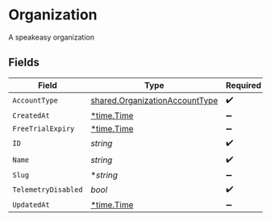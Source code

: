 # Organization

A speakeasy organization


## Fields

| Field                                                                                   | Type                                                                                    | Required                                                                                | Description                                                                             |
| --------------------------------------------------------------------------------------- | --------------------------------------------------------------------------------------- | --------------------------------------------------------------------------------------- | --------------------------------------------------------------------------------------- |
| `AccountType`                                                                           | [shared.OrganizationAccountType](../../../pkg/models/shared/organizationaccounttype.md) | :heavy_check_mark:                                                                      | N/A                                                                                     |
| `CreatedAt`                                                                             | [*time.Time](https://pkg.go.dev/time#Time)                                              | :heavy_minus_sign:                                                                      | N/A                                                                                     |
| `FreeTrialExpiry`                                                                       | [*time.Time](https://pkg.go.dev/time#Time)                                              | :heavy_minus_sign:                                                                      | N/A                                                                                     |
| `ID`                                                                                    | *string*                                                                                | :heavy_check_mark:                                                                      | N/A                                                                                     |
| `Name`                                                                                  | *string*                                                                                | :heavy_check_mark:                                                                      | N/A                                                                                     |
| `Slug`                                                                                  | **string*                                                                               | :heavy_minus_sign:                                                                      | N/A                                                                                     |
| `TelemetryDisabled`                                                                     | *bool*                                                                                  | :heavy_check_mark:                                                                      | N/A                                                                                     |
| `UpdatedAt`                                                                             | [*time.Time](https://pkg.go.dev/time#Time)                                              | :heavy_minus_sign:                                                                      | N/A                                                                                     |